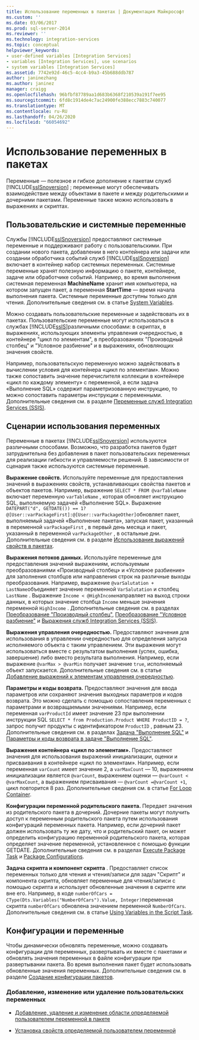 ```yaml
---
title: Использование переменных в пакетах | Документация Майкрософт
ms.custom: ''
ms.date: 03/06/2017
ms.prod: sql-server-2014
ms.reviewer: ''
ms.technology: integration-services
ms.topic: conceptual
helpviewer_keywords:
- user-defined variables [Integration Services]
- variables [Integration Services], use scenarios
- system variables [Integration Services]
ms.assetid: 7742e92d-46c5-4cc4-b9a3-45b688ddb787
author: janinezhang
ms.author: janinez
manager: craigg
ms.openlocfilehash: 96bfbf87789aa1d683b6368f210539a191f7ee95
ms.sourcegitcommit: 6fd8c1914de4c7ac24900fe388ecc7883c740077
ms.translationtype: MT
ms.contentlocale: ru-RU
ms.lasthandoff: 04/26/2020
ms.locfileid: "66054692"
---
```

# <a name="use-variables-in-packages"></a>Использование переменных в пакетах
  Переменные — полезное и гибкое дополнение к пакетам служб [!INCLUDE[ssISnoversion](../includes/ssisnoversion-md.md)] ; переменные могут обеспечивать взаимодействие между объектами в пакете и между родительскими и дочерними пакетами. Переменные также можно использовать в выражениях и скриптах.  
  
## <a name="user-defined-variables-and-system-variables"></a>Пользовательские и системные переменные  
 Службы [!INCLUDE[ssISnoversion](../includes/ssisnoversion-md.md)] предоставляют системные переменные и поддерживают работу с пользовательскими. При создании нового пакета, добавлении в него контейнера или задачи или создании обработчика событий служб [!INCLUDE[ssISnoversion](../includes/ssisnoversion-md.md)] включает в контейнер набор системных переменных. Системные переменные хранят полезную информацию о пакете, контейнере, задаче или обработчике событий. Например, во время выполнения системная переменная **MachineName** хранит имя компьютера, на котором запущен пакет, а переменная **StartTime** — время начала выполнения пакета. Системные переменные доступны только для чтения. Дополнительные сведения см. в статье [System Variables](system-variables.md).  
  
 Можно создавать пользовательские переменные и задействовать их в пакетах. Пользовательские переменные могут использоваться в службах [!INCLUDE[ssIS](../includes/ssis-md.md)]различными способами: в скриптах, в выражениях, использующих элементы управления очередностью, в контейнере "цикл по элементам", в преобразованиях "Производный столбец" и "Условное разбиение" и в выражениях, обновляющих значения свойств.  
  
 Например, пользовательскую переменную можно задействовать в вычислении условия для контейнера «цикл по элементам». Можно также сопоставить значение перечислителя коллекции в контейнере «цикл по каждому элементу» с переменной, а если задача «Выполнение SQL» содержит параметризованную инструкцию, то можно сопоставить параметры инструкции с переменными. Дополнительные сведения см. в разделе [Переменные служб Integration Services (SSIS)](integration-services-ssis-variables.md).  
  
## <a name="variables-usage-scenarios"></a>Сценарии использования переменных  
 Переменные в пакетах [!INCLUDE[ssISnoversion](../includes/ssisnoversion-md.md)] используются различными способами. Возможно, что разработка пакетов будет затруднительна без добавления в пакет пользовательских переменных для реализации гибкости и управляемости решений. В зависимости от сценария также используются системные переменные.  
  
 **Выражение свойств.** Используйте переменные для предоставления значений в выражениях свойств, устанавливающих свойства пакетов и объектов пакетов. Например, выражение `SELECT * FROM @varTableName` включает переменную `varTableName` , которая обновляет инструкцию SQL, выполняемую задачей «Выполнение SQL». Выражение `DATEPART("d", GETDATE()) == 1? @[User::varPackageFirst]:@[User::varPackageOther]`обновляет пакет, выполняемый задачей «Выполнение пакета», запуская пакет, указанный в переменной `varPackageFirst` , в первый день месяца и пакет, указанный в переменной `varPackageOther` , в остальные дни. Дополнительные сведения см. в разделе [Использование выражений свойств в пакетах](expressions/use-property-expressions-in-packages.md).  
  
 **Выражения потоков данных.** Используйте переменные для предоставления значений выражениям, используемым преобразованиями «Производный столбец» и «Условное разбиение» для заполнения столбцов или направления строк на различные выходы преобразования. Например, выражение `@varSalutation + LastName`объединяет значение переменной `VarSalutation` и столбец `LastName` . Выражение `Income < @HighIncome`направляет на выход строки данных, в которых значение столбца `Income` меньше значения переменной `HighIncome` . Дополнительные сведения см. в разделах [Преобразование "Производный столбец"](data-flow/transformations/derived-column-transformation.md), [Преобразование "Условное разбиение"](data-flow/transformations/conditional-split-transformation.md) и [Выражения служб Integration Services (SSIS)](expressions/integration-services-ssis-expressions.md).  
  
 **Выражения управления очередностью.** Предоставляют значения для использования в управлении очередностью для определения запуска исполняемого объекта с таким управлением. Эти выражения могут использоваться вместе с результатом выполнения (успех, ошибка, завершение) либо вместо результата выполнения. Например, если выражение `@varMax > @varMin` получает значение `true`, исполняемый объект запускается. Дополнительные сведения см. в статье [Добавление выражений к элементам управления очередностью](control-flow/precedence-constraints.md).  
  
 **Параметры и коды возврата.** Предоставляют значения для ввода параметров или сохраняют значения выходных параметров и кодов возврата. Это можно сделать с помощью сопоставления переменных с параметрами и возвращаемыми значениями. Например, если переменная `varProductId` имеет значение 23 при выполнении инструкции SQL `SELECT * from Production.Product WHERE ProductID = ?`, запрос получит продукты с идентификатором `ProductID` , равным 23. Дополнительные сведения см. в разделах [Задача "Выполнение SQL"](control-flow/execute-sql-task.md) и [Параметры и коды возврата в задаче "Выполнение SQL"](../../2014/integration-services/parameters-and-return-codes-in-the-execute-sql-task.md).  
  
 **Выражения контейнера «цикл по элементам».** Предоставляют значения для использования выражений инициализации, оценки и присваивания в контейнере «цикл по элементам». Например, если переменная `varCount` имеет значение 2, а `varMaxCount` — 10, выражением инициализации является `@varCount`, выражением оценки —  `@varCount < @varMaxCount`, а выражением присваивания — `@varCount =@varCount +1`, цикл повторится 8 раз. Дополнительные сведения см. в статье [For Loop Container](control-flow/for-loop-container.md).  
  
 **Конфигурации переменной родительского пакета.** Передает значения из родительского пакета в дочерний. Дочерние пакеты могут получить доступ к переменным родительского пакета путем использования конфигураций переменных пакета. Например, если дочерний пакет должен использовать ту же дату, что и родительский пакет, он может определить конфигурацию переменной родительского пакета, которая определяет значение переменной, установленное с помощью функции GETDATE. Дополнительные сведения см. в разделах [Execute Package Task](control-flow/execute-package-task.md) и [Package Configurations](../../2014/integration-services/package-configurations.md).  
  
 **Задача скрипта и компонент скрипта** . Предоставляет список переменных только для чтения и чтения/записи для задач "Скрипт" и компонента скрипта, обновляет переменные для чтения/записи с помощью скрипта и использует обновленные значения в скрипте или вне его. Например, в коде `numberOfCars = CType(Dts.Variables("NumberOfCars").Value, Integer)`переменная скрипта `numberOfCars` обновлена значением переменной `NumberOfCars`. Дополнительные сведения см. в статье [Using Variables in the Script Task](control-flow/script-task.md).  
  
## <a name="configurations-and-variables"></a>Конфигурации и переменные  
 Чтобы динамически обновлять переменные, можно создавать конфигурации для переменных, развертывать их вместе с пакетами и обновлять значения переменных в файле конфигурации при развертывании пакета. Во время выполнения пакет будет использовать обновленные значения переменных. Дополнительные сведения см. в разделе [Создание конфигурации пакетов](../../2014/integration-services/create-package-configurations.md).  
  
### <a name="to-add-modify-and-delete-user-defined-variables"></a>Добавление, изменение или удаление пользовательских переменных  
  
-   [Добавление, удаление и изменение области определяемой пользователем переменной в пакете](../../2014/integration-services/add-delete-change-scope-of-user-defined-variable-in-a-package.md)  
  
-   [Установка свойств определяемой пользователем переменной](../../2014/integration-services/set-the-properties-of-a-user-defined-variable.md)  
  
  
